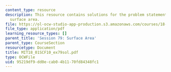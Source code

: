 ```yaml
---
content_type: resource
description: This resource contains solutions for the problem statements related to
  surface area.
file: https://ol-ocw-studio-app-production.s3.amazonaws.com/courses/18-01sc-single-variable-calculus-fall-2010/95219df9dd0ecab04b1170fd84348fc1_MIT18_01SCF10_ex79sol.pdf
file_type: application/pdf
learning_resource_types: []
parent_title: 'Session 79: Surface Area'
parent_type: CourseSection
resourcetype: Document
title: MIT18_01SCF10_ex79sol.pdf
type: OCWFile
uid: 95219df9-dd0e-cab0-4b11-70fd84348fc1
---
```

